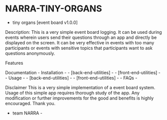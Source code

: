 # NARRA-TINY-ORGANS
- tiny organs [event board v1.0.0]

Description: This is a very simple event board logging. It can be used during events wherein users send their questions
through an app and directly be displayed on the screen. It can be very effective in events with too many participants
or events with sensitive topics that participants want to ask questions anonymously.

Features

Documentation
	- Installation -
		- [back-end-utilities] -
		- [front-end-utilities] -
	- Usage -
		- [back-end-utilities] -
		- [front-end-utilities] -
	- FAQs -	



Disclaimer
This is a very simple implementation of a event board system. Usage of this simple app requires thorough study of the app.
Any modification or further improvements for the good and benefits is highly encouraged. Thank you.

- team NARRA -